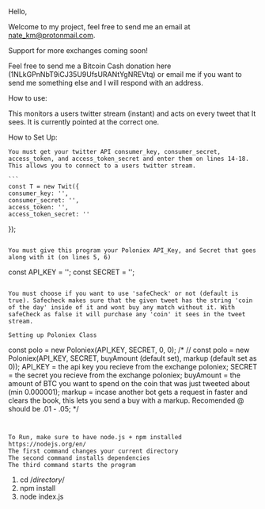 Hello,

Welcome to my project, feel free to send me an email at nate_km@protonmail.com.

Support for more exchanges coming soon!

Feel free to send me a Bitcoin Cash donation here (1NLkGPnNbT9iCJ35U9UfsURANtYgNREVtq)
or email me if you want to send me something else and I will respond with an address.

How to use: 

  This monitors a users twitter stream (instant) and acts on every
  tweet that It sees. It is currently pointed at the correct one.
  
 How to Set Up:
 
    You must get your twitter API consumer_key, consumer_secret, access_token, and access_token_secret and enter them on lines 14-18. This allows you to connect to a users twitter stream.
    
    ```
    const T = new Twit({
    consumer_key: '',
    consumer_secret: '',
    access_token: '',
    access_token_secret: ''
   });
  ```
  
  You must give this program your Poloniex API_Key, and Secret that goes along with it (on lines 5, 6)
  
  ```
  const API_KEY = '';
  const SECRET = '';
  ```
  
  You must choose if you want to use 'safeCheck' or not (default is true). Safecheck makes sure that the given tweet has the string 'coin of the day' inside of it and wont buy any match without it. With safeCheck as false it will purchase any 'coin' it sees in the tweet stream.
  
  Setting up Poloniex Class
  
  ```
  const polo = new Poloniex(API_KEY, SECRET, 0, 0);
  /*
  // const polo = new Poloniex(API_KEY, SECRET, buyAmount (default set), markup (default set as 0));
  API_KEY = the api key you recieve from the exchange poloniex;
  SECRET = the secret you recieve from the exchange poloniex;
  buyAmount = the amount of BTC you want to spend on the coin that was just tweeted about (min 0.000001);
  markup = incase another bot gets a request in faster and clears the book, this lets you send a buy with a markup.      Recomended @ should be .01 - .05;
*/
  ```
  
  
 To Run, make sure to have node.js + npm installed https://nodejs.org/en/
  The first command changes your current directory
  The second command installs dependencies
  The third command starts the program
  
   ```
   1. cd /*directory*/
   2. npm install
   3. node index.js
   ```

